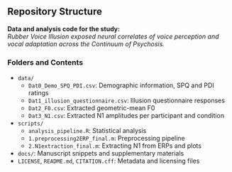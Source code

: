 ## Repository Structure

**Data and analysis code for the study:**  
*Rubber Voice Illusion exposed neural correlates of voice perception and vocal adaptation across the Continuum of Psychosis.*

### Folders and Contents

- `data/`
  - `Dat0_Demo_SPQ_PDI.csv`: Demographic information, SPQ and PDI ratings  
  - `Dat1_illusion_questionnaire.csv`: Illusion questionnaire responses  
  - `Dat2_F0.csv`: Extracted geometric-mean F0  
  - `Dat3_N1.csv`: Extracted N1 amplitudes per participant and condition  
- `scripts/`
  - `analysis_pipeline.R`: Statistical analysis  
  - `1.preprocessing2ERP_final.m`: Preprocessing pipeline  
  - `2.N1extraction_final.m`: Extracting N1 from ERPs and plots  
- `docs/`: Manuscript snippets and supplementary materials  
- `LICENSE`, `README.md`, `CITATION.cff`: Metadata and licensing files  
